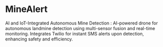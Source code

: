 # MineAlert
AI and IoT-Integrated Autonomous Mine Detection : AI-powered drone for autonomous landmine detection using multi-sensor fusion and real-time monitoring. Integrates Twilio for instant SMS alerts upon detection, enhancing safety and efficiency.
